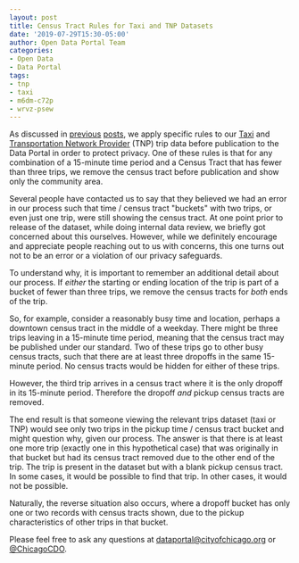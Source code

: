 ```yaml
---
layout: post
title: Census Tract Rules for Taxi and TNP Datasets
date: '2019-07-29T15:30-05:00'
author: Open Data Portal Team
categories:
- Open Data
- Data Portal
tags:
- tnp
- taxi
- m6dm-c72p
- wrvz-psew
---
```

As discussed in [previous](https://digital.cityofchicago.org/index.php/chicago-taxi-data-released) [posts](http://dev.cityofchicago.org/open%20data/data%20portal/2019/04/12/tnp-taxi-privacy.html), we apply specific rules to our [Taxi](https://data.cityofchicago.org/d/wrvz-psew) and [Transportation Network Provider](https://data.cityofchicago.org/d/m6dm-c72p) (TNP) trip data before publication to the Data Portal in order to protect privacy. One of these rules is that for any combination of a 15-minute time period and a Census Tract that has fewer than three trips, we remove the census tract before publication and show only the community area.

Several people have contacted us to say that they believed we had an error in our process such that time / census tract "buckets" with two trips, or even just one trip, were still showing the census tract. At one point prior to release of the dataset, while doing internal data review, we briefly got concerned about this ourselves. However, while we definitely encourage and appreciate people reaching out to us with concerns, this one turns out not to be an error or a violation of our privacy safeguards.

To understand why, it is important to remember an additional detail about our process. If *either* the starting or ending location of the trip is part of a bucket of fewer than three trips, we remove the census tracts for *both* ends of the trip.

So, for example, consider a reasonably busy time and location, perhaps a downtown census tract in the middle of a weekday. There might be three trips leaving in a 15-minute time period, meaning that the census tract may be published under our standard. Two of these trips go to other busy census tracts, such that there are at least three dropoffs in the same 15-minute period. No census tracts would be hidden for either of these trips.

However, the third trip arrives in a census tract where it is the only dropoff in its 15-minute period. Therefore the dropoff *and* pickup census tracts are removed.

The end result is that someone viewing the relevant trips dataset (taxi or TNP) would see only two trips in the pickup time / census tract bucket and might question why, given our process. The answer is that there is at least one more trip (exactly one in this hypothetical case) that was originally in that bucket but had its census tract removed due to the other end of the trip. The trip is present in the dataset but with a blank pickup census tract. In some cases, it would be possible to find that trip. In other cases, it would not be possible.

Naturally, the reverse situation also occurs, where a dropoff bucket has only one or two records with census tracts shown, due to the pickup characteristics of other trips in that bucket.

Please feel free to ask any questions at [dataportal@cityofchicago.org](mailto:dataportal@cityofchicago.org) or [@ChicagoCDO](https://twitter.com/ChicagoCDO).
